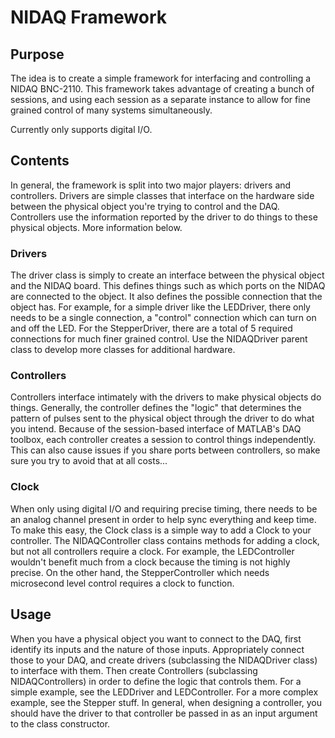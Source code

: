# NIDAQ Framework
## Purpose
The idea is to create a simple framework for interfacing and controlling a NIDAQ BNC-2110. This framework takes advantage of creating a bunch of sessions, and using each session as a separate instance to allow for fine grained control of many systems simultaneously.  

Currently only supports digital I/O.

## Contents
In general, the framework is split into two major players: drivers and controllers. Drivers are simple classes that interface on the hardware side between the physical object you're trying to control and the DAQ. Controllers use the information reported by the driver to do things to these physical objects. More information below.
  
### Drivers
The driver class is simply to create an interface between the physical object and the NIDAQ board. This defines things such as which ports on the NIDAQ are connected to the object. It also defines the possible connection that the object has. For example, for a simple driver like the LEDDriver, there only needs to be a single connection, a "control" connection which can turn on and off the LED. For the StepperDriver, there are a total of 5 required connections for much finer grained control. Use the NIDAQDriver parent class to develop more classes for additional hardware.

### Controllers
Controllers interface intimately with the drivers to make physical objects do things. Generally, the controller defines the "logic" that determines the pattern of pulses sent to the physical object through the driver to do what you intend. Because of the session-based interface of MATLAB's DAQ toolbox, each controller creates a session to control things independently. This can also cause issues if you share ports between controllers, so make sure you try to avoid that at all costs...
  
### Clock
When only using digital I/O and requiring precise timing, there needs to be an analog channel present in order to help sync everything and keep time. To make this easy, the Clock class is a simple way to add a Clock to your controller. The NIDAQController class contains methods for adding a clock, but not all controllers require a clock. For example, the LEDController wouldn't benefit much from a clock because the timing is not highly precise. On the other hand, the StepperController which needs microsecond level control requires a clock to function.

## Usage
When you have a physical object you want to connect to the DAQ, first identify its inputs and the nature of those inputs. Appropriately connect those to your DAQ, and create drivers (subclassing the NIDAQDriver class) to interface with them. Then create Controllers (subclassing NIDAQControllers) in order to define the logic that controls them. For a simple example, see the LEDDriver and LEDController. For a more complex example, see the Stepper stuff. In general, when designing a controller, you should have the driver to that controller be passed in as an input argument to the class constructor.
